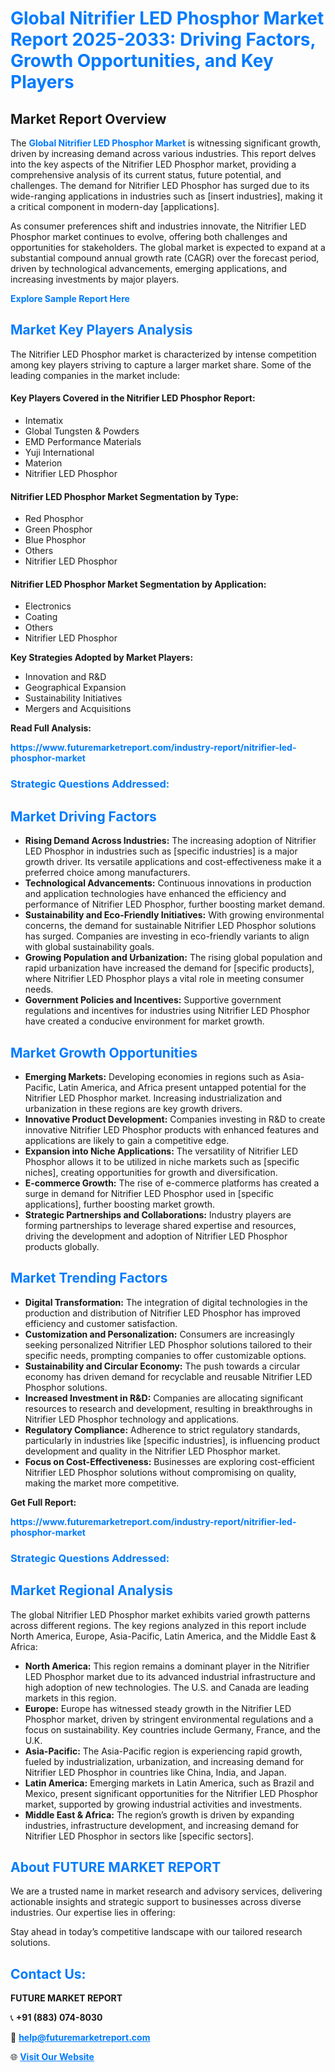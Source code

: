 <h1 style="color: #007BFF;">Global Nitrifier LED Phosphor Market Report 2025-2033: Driving Factors, Growth Opportunities, and Key Players</h1>

<section id="overview">
<h2>Market Report Overview</h2>
<p>The <a href="https://www.futuremarketreport.com/industry-report/nitrifier-led-phosphor-market" style="color: #007BFF; text-decoration: none;"><strong>Global Nitrifier LED Phosphor Market</strong></a> is witnessing significant growth, driven by increasing demand across various industries. This report delves into the key aspects of the Nitrifier LED Phosphor market, providing a comprehensive analysis of its current status, future potential, and challenges. The demand for Nitrifier LED Phosphor has surged due to its wide-ranging applications in industries such as [insert industries], making it a critical component in modern-day [applications].</p>
<p>As consumer preferences shift and industries innovate, the Nitrifier LED Phosphor market continues to evolve, offering both challenges and opportunities for stakeholders. The global market is expected to expand at a substantial compound annual growth rate (CAGR) over the forecast period, driven by technological advancements, emerging applications, and increasing investments by major players.</p>
</section>

<section id="overview">
<p><a href="https://www.futuremarketreport.com/request-sample/reportId=97230" style="color: #007BFF; text-decoration: none;"><strong>Explore Sample Report Here</strong></a></p>
</section>

<section id="key-players">
<h2 style="color: #007BFF;">Market Key Players Analysis</h2>
<p>The Nitrifier LED Phosphor market is characterized by intense competition among key players striving to capture a larger market share. Some of the leading companies in the market include:</p>
<h4>Key Players Covered in the Nitrifier LED Phosphor Report:</h4>
<ul><li>Intematix</li><li>Global Tungsten &amp; Powders</li><li>EMD Performance Materials</li><li>Yuji International</li><li>Materion</li><li>Nitrifier LED Phosphor</li></ul>
<h4>Nitrifier LED Phosphor Market Segmentation by Type:</h4>
<ul><li>Red Phosphor</li><li>Green Phosphor</li><li>Blue Phosphor</li><li>Others</li><li>Nitrifier LED Phosphor</li></ul>

<h4>Nitrifier LED Phosphor Market Segmentation by Application:</h4>
<ul><li>Electronics</li><li>Coating</li><li>Others</li><li>Nitrifier LED Phosphor</li></ul>
<p><strong>Key Strategies Adopted by Market Players:</strong></p>
<ul>
<li>Innovation and R&D</li>
<li>Geographical Expansion</li>
<li>Sustainability Initiatives</li>
<li>Mergers and Acquisitions</li>
</ul>
</section>

<section>
<p><strong>Read Full Analysis: </strong></p><a href="https://www.futuremarketreport.com/industry-report/nitrifier-led-phosphor-market" style="color: #007BFF; text-decoration: none;"><strong>https://www.futuremarketreport.com/industry-report/nitrifier-led-phosphor-market</strong></a>
<h3 style="color: #007BFF;">Strategic Questions Addressed:</h3>
</section>

<section id="driving-factors">
<h2 style="color: #007BFF;">Market Driving Factors</h2>
<ul>
<li><strong>Rising Demand Across Industries:</strong> The increasing adoption of Nitrifier LED Phosphor in industries such as [specific industries] is a major growth driver. Its versatile applications and cost-effectiveness make it a preferred choice among manufacturers.</li>
<li><strong>Technological Advancements:</strong> Continuous innovations in production and application technologies have enhanced the efficiency and performance of Nitrifier LED Phosphor, further boosting market demand.</li>
<li><strong>Sustainability and Eco-Friendly Initiatives:</strong> With growing environmental concerns, the demand for sustainable Nitrifier LED Phosphor solutions has surged. Companies are investing in eco-friendly variants to align with global sustainability goals.</li>
<li><strong>Growing Population and Urbanization:</strong> The rising global population and rapid urbanization have increased the demand for [specific products], where Nitrifier LED Phosphor plays a vital role in meeting consumer needs.</li>
<li><strong>Government Policies and Incentives:</strong> Supportive government regulations and incentives for industries using Nitrifier LED Phosphor have created a conducive environment for market growth.</li>
</ul>
</section>

<section id="growth-opportunities">
<h2 style="color: #007BFF;">Market Growth Opportunities</h2>
<ul>
<li><strong>Emerging Markets:</strong> Developing economies in regions such as Asia-Pacific, Latin America, and Africa present untapped potential for the Nitrifier LED Phosphor market. Increasing industrialization and urbanization in these regions are key growth drivers.</li>
<li><strong>Innovative Product Development:</strong> Companies investing in R&D to create innovative Nitrifier LED Phosphor products with enhanced features and applications are likely to gain a competitive edge.</li>
<li><strong>Expansion into Niche Applications:</strong> The versatility of Nitrifier LED Phosphor allows it to be utilized in niche markets such as [specific niches], creating opportunities for growth and diversification.</li>
<li><strong>E-commerce Growth:</strong> The rise of e-commerce platforms has created a surge in demand for Nitrifier LED Phosphor used in [specific applications], further boosting market growth.</li>
<li><strong>Strategic Partnerships and Collaborations:</strong> Industry players are forming partnerships to leverage shared expertise and resources, driving the development and adoption of Nitrifier LED Phosphor products globally.</li>
</ul>
</section>

<section id="trending-factors">
<h2 style="color: #007BFF;">Market Trending Factors</h2>
<ul>
<li><strong>Digital Transformation:</strong> The integration of digital technologies in the production and distribution of Nitrifier LED Phosphor has improved efficiency and customer satisfaction.</li>
<li><strong>Customization and Personalization:</strong> Consumers are increasingly seeking personalized Nitrifier LED Phosphor solutions tailored to their specific needs, prompting companies to offer customizable options.</li>
<li><strong>Sustainability and Circular Economy:</strong> The push towards a circular economy has driven demand for recyclable and reusable Nitrifier LED Phosphor solutions.</li>
<li><strong>Increased Investment in R&D:</strong> Companies are allocating significant resources to research and development, resulting in breakthroughs in Nitrifier LED Phosphor technology and applications.</li>
<li><strong>Regulatory Compliance:</strong> Adherence to strict regulatory standards, particularly in industries like [specific industries], is influencing product development and quality in the Nitrifier LED Phosphor market.</li>
<li><strong>Focus on Cost-Effectiveness:</strong> Businesses are exploring cost-efficient Nitrifier LED Phosphor solutions without compromising on quality, making the market more competitive.</li>
</ul>
</section>

<section>
<p><strong>Get Full Report: </strong></p><a href="https://www.futuremarketreport.com/industry-report/nitrifier-led-phosphor-market" style="color: #007BFF; text-decoration: none;"><strong>https://www.futuremarketreport.com/industry-report/nitrifier-led-phosphor-market</strong></a>
<h3 style="color: #007BFF;">Strategic Questions Addressed:</h3>
</section>


<section id="regional-analysis">
<h2 style="color: #007BFF;">Market Regional Analysis</h2>
<p>The global Nitrifier LED Phosphor market exhibits varied growth patterns across different regions. The key regions analyzed in this report include North America, Europe, Asia-Pacific, Latin America, and the Middle East & Africa:</p>
<ul>
<li><strong>North America:</strong> This region remains a dominant player in the Nitrifier LED Phosphor market due to its advanced industrial infrastructure and high adoption of new technologies. The U.S. and Canada are leading markets in this region.</li>
<li><strong>Europe:</strong> Europe has witnessed steady growth in the Nitrifier LED Phosphor market, driven by stringent environmental regulations and a focus on sustainability. Key countries include Germany, France, and the U.K.</li>
<li><strong>Asia-Pacific:</strong> The Asia-Pacific region is experiencing rapid growth, fueled by industrialization, urbanization, and increasing demand for Nitrifier LED Phosphor in countries like China, India, and Japan.</li>
<li><strong>Latin America:</strong> Emerging markets in Latin America, such as Brazil and Mexico, present significant opportunities for the Nitrifier LED Phosphor market, supported by growing industrial activities and investments.</li>
<li><strong>Middle East & Africa:</strong> The region’s growth is driven by expanding industries, infrastructure development, and increasing demand for Nitrifier LED Phosphor in sectors like [specific sectors].</li>
</ul>
</section>

<footer>
<h2 style="color: #007BFF;">About FUTURE MARKET REPORT</h2>
<p>We are a trusted name in market research and advisory services, delivering actionable insights and strategic support to businesses across diverse industries. Our expertise lies in offering:</p>

<p>Stay ahead in today’s competitive landscape with our tailored research solutions.</p>

<h2 style="color: #007BFF;">Contact Us:</h2>
<p><strong>FUTURE MARKET REPORT</strong></p>
<p>📞 <strong>+91 (883) 074-8030</strong></p>
<p>📧 <strong><a href="mailto:help@futuremarketreport.com" style="color: #007BFF;">help@futuremarketreport.com</a></strong></p>
<p>🌐 <strong><a href="https://www.futuremarketreport.com/" style="color: #007BFF;">Visit Our Website</a></strong></p>
</footer>